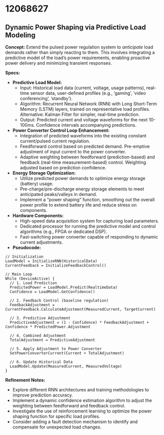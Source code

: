 # 12068627

## Dynamic Power Shaping via Predictive Load Modeling

**Concept:** Extend the pulsed power regulation system to *anticipate* load demands rather than simply reacting to them. This involves integrating a predictive model of the load’s power requirements, enabling proactive power delivery and minimizing transient responses.

**Specs:**

*   **Predictive Load Model:**
    *   Input: Historical load data (current, voltage, usage patterns), real-time sensor data, user-defined profiles (e.g., ‘gaming’, ‘video conferencing’, ‘standby’).
    *   Algorithm: Recurrent Neural Network (RNN) with Long Short-Term Memory (LSTM) layers, trained on representative load profiles.  Alternative: Kalman Filter for simpler, real-time prediction.
    *   Output: Predicted current and voltage waveforms for the next 10-100ms. Confidence intervals accompanying predictions.
*   **Power Converter Control Loop Enhancement:**
    *   Integration of predicted waveforms into the existing constant current/pulsed current regulation.
    *   Feedforward control based on predicted demand. Pre-emptive adjustment of input current to the power converter.
    *   Adaptive weighting between feedforward (prediction-based) and feedback (real-time measurement-based) control. Weighting adjusted based on prediction confidence.
*   **Energy Storage Optimization:**
    *   Utilize predicted power demands to optimize energy storage (battery) usage.
    *   Pre-charge/pre-discharge energy storage elements to meet anticipated peaks/valleys in demand.
    *   Implement a “power shaping” function, smoothing out the overall power profile to extend battery life and reduce stress on components.
*   **Hardware Components:**
    *   High-speed data acquisition system for capturing load parameters.
    *   Dedicated processor for running the predictive model and control algorithms (e.g., FPGA or dedicated DSP).
    *   Fast-switching power converter capable of responding to dynamic current adjustments.
*   **Pseudocode:**

```
// Initialization
LoadModel = InitializeRNN(HistoricalData)
CurrentFeedback = InitializeFeedbackControl()

// Main Loop
While (DeviceActive) {
  // 1. Load Prediction
  PredictedPower = LoadModel.Predict(RealtimeData)
  Confidence = LoadModel.GetConfidence()

  // 2. Feedback Control (baseline regulation)
  FeedbackAdjustment = CurrentFeedback.CalculateAdjustment(MeasuredCurrent, TargetCurrent)

  // 3. Predictive Adjustment
  PredictiveAdjustment = (1 - Confidence) * FeedbackAdjustment + Confidence * PredictedPower.Adjustment

  // 4. Combined Adjustment
  TotalAdjustment = PredictiveAdjustment

  // 5. Apply Adjustment to Power Converter
  SetPowerConverterCurrent(Current + TotalAdjustment)

  // 6. Update Historical Data
  LoadModel.Update(MeasuredCurrent, MeasuredVoltage)
}
```

**Refinement Notes:**

*   Explore different RNN architectures and training methodologies to improve prediction accuracy.
*   Implement a dynamic confidence estimation algorithm to adjust the weighting between feedforward and feedback control.
*   Investigate the use of reinforcement learning to optimize the power shaping function for specific load profiles.
*   Consider adding a fault detection mechanism to identify and compensate for unexpected load changes.
